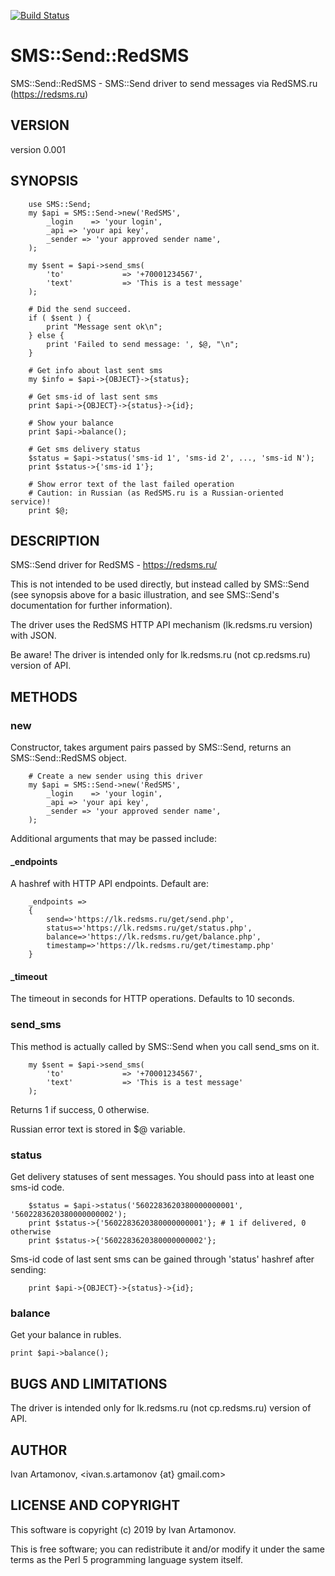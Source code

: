 [![Build Status](https://travis-ci.com/artamonoviv/SMS-Send-RedSMS.svg?branch=master)](https://travis-ci.com/artamonoviv/SMS-Send-RedSMS)

# SMS::Send::RedSMS

SMS::Send::RedSMS - SMS::Send driver to send messages via RedSMS.ru (https://redsms.ru)

## VERSION

version 0.001

## SYNOPSIS

```
    use SMS::Send;
    my $api = SMS::Send->new('RedSMS',
        _login    => 'your login',
        _api => 'your api key',
        _sender => 'your approved sender name',
    );

    my $sent = $api->send_sms(
        'to'             => '+70001234567',
        'text'           => 'This is a test message'
    );

    # Did the send succeed.
    if ( $sent ) {
        print "Message sent ok\n";
    } else {
        print 'Failed to send message: ', $@, "\n";
    }

    # Get info about last sent sms
    my $info = $api->{OBJECT}->{status};

    # Get sms-id of last sent sms
    print $api->{OBJECT}->{status}->{id};

    # Show your balance
    print $api->balance();

    # Get sms delivery status
    $status = $api->status('sms-id 1', 'sms-id 2', ..., 'sms-id N');
    print $status->{'sms-id 1'};

    # Show error text of the last failed operation
    # Caution: in Russian (as RedSMS.ru is a Russian-oriented service)!
    print $@;
```

## DESCRIPTION

SMS::Send driver for RedSMS - https://redsms.ru/

This is not intended to be used directly, but instead called by SMS::Send (see
synopsis above for a basic illustration, and see SMS::Send's documentation for
further information).

The driver uses the RedSMS HTTP API mechanism (lk.redsms.ru version) with JSON.

Be aware! The driver is intended only for lk.redsms.ru (not cp.redsms.ru) version of API.

## METHODS

### new

Constructor, takes argument pairs passed by SMS::Send, returns an SMS::Send::RedSMS object. 

```
    # Create a new sender using this driver
    my $api = SMS::Send->new('RedSMS',
        _login    => 'your login',
        _api => 'your api key',
        _sender => 'your approved sender name',
    );
```

Additional arguments that may be passed include:

#### _endpoints

A hashref with HTTP API endpoints. Default are:

```
    _endpoints =>
    {
        send=>'https://lk.redsms.ru/get/send.php',
        status=>'https://lk.redsms.ru/get/status.php',
        balance=>'https://lk.redsms.ru/get/balance.php',
        timestamp=>'https://lk.redsms.ru/get/timestamp.php'
    }
```

#### _timeout

The timeout in seconds for HTTP operations. Defaults to 10 seconds.

### send_sms

This method is actually called by SMS::Send when you call send_sms on it.

```
    my $sent = $api->send_sms(
        'to'             => '+70001234567',
        'text'           => 'This is a test message'
    );
```

Returns 1 if success, 0 otherwise.

Russian error text is stored in $@ variable.

### status

Get delivery statuses of sent messages. You should pass into at least one sms-id code.

```
    $status = $api->status('5602283620380000000001', '5602283620380000000002');
    print $status->{'5602283620380000000001'}; # 1 if delivered, 0 otherwise
    print $status->{'5602283620380000000002'};
```

Sms-id code of last sent sms can be gained through 'status' hashref after sending:

```
    print $api->{OBJECT}->{status}->{id};
```

### balance

Get your balance in rubles.
```
print $api->balance();
```

## BUGS AND LIMITATIONS

The driver is intended only for lk.redsms.ru (not cp.redsms.ru) version of API.

## AUTHOR

Ivan Artamonov, <ivan.s.artamonov {at} gmail.com>

## LICENSE AND COPYRIGHT

This software is copyright (c) 2019 by Ivan Artamonov.

This is free software; you can redistribute it and/or modify it under the same terms as the Perl 5 programming language system itself.